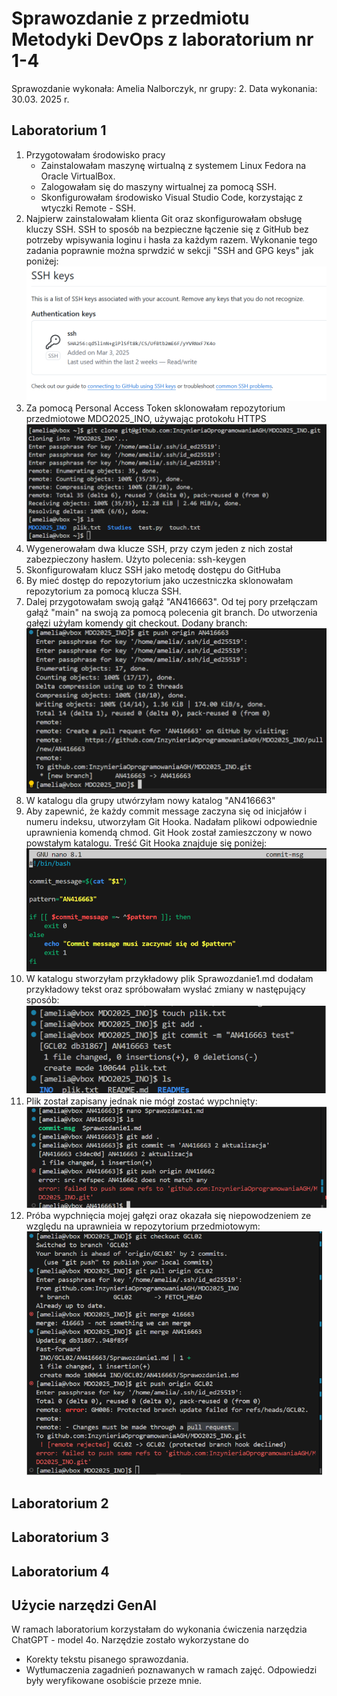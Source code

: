 # Sprawozdanie z przedmiotu Metodyki DevOps z laboratorium nr 1-4
Sprawozdanie wykonała: Amelia Nalborczyk, nr grupy: 2.
Data wykonania: 30.03. 2025 r.
## Laboratorium 1
1. Przygotowałam środowisko pracy
   - Zainstalowałam maszynę wirtualną z systemem Linux Fedora na Oracle VirtualBox.
   - Zalogowałam się do maszyny wirtualnej za pomocą SSH.
   - Skonfigurowałam środowisko Visual Studio Code, korzystając z wtyczki Remote - SSH.
2. Najpierw zainstalowałam klienta Git oraz skonfigurowałam obsługę kluczy SSH. SSH to sposób na bezpieczne łączenie się z GitHub bez potrzeby wpisywania loginu i hasła za każdym razem. Wykonanie tego zadania poprawnie można sprwdzić w sekcji "SSH and GPG keys" jak poniżej:
![Zrzut ekranu 1](screenshots/1.PNG)
3. Za pomocą Personal Access Token sklonowałam repozytorium przedmiotowe MDO2025_INO, używając protokołu HTTPS
![Zrzut ekranu 2](screenshots/2.PNG)
4. Wygenerowałam dwa klucze SSH, przy czym jeden z nich został zabezpieczony hasłem. Użyto polecenia: ssh-keygen
5. Skonfigurowałam klucz SSH jako metodę dostępu do GitHuba
6. By mieć dostęp do repozytorium jako uczestniczka sklonowałam repozytorium za pomocą klucza SSH.
7. Dalej przygotowałam swoją gałąź "AN416663". Od tej pory przełączam gałąź "main" na swoją za pomocą polecenia git branch. Do utworzenia gałęzi użyłam komendy git checkout. Dodany branch:
![Zrzut ekranu 3](screenshots/3.PNG)
8. W katalogu  dla grupy utwórzyłam nowy katalog "AN416663"
9. Aby zapewnić, że każdy commit message zaczyna się od inicjałów i numeru indeksu, utworzyłam Git Hooka. Nadałam plikowi odpowiednie uprawnienia komendą chmod. Git Hook został zamieszczony w nowo powstałym katalogu. Treść Git Hooka znajduje się poniżej:
![Zrzut ekranu 4](screenshots/4.PNG)
10. W katalogu stworzyłam przykładowy plik Sprawozdanie1.md dodałam przykładowy tekst oraz spróbowałam wysłać zmiany w następujący sposób:
![Zrzut ekranu 5](screenshots/5.PNG)
11. Plik został zapisany jednak nie mógł zostać wypchnięty:
![Zrzut ekranu 7](screenshots/7.PNG)   
13. Próba wypchnięcia mojej gałęzi oraz  okazała się niepowodzeniem ze względu na uprawnieia w repozytorium przedmiotowym:
![Zrzut ekranu 6](screenshots/6.PNG)



## Laboratorium 2

## Laboratorium 3

## Laboratorium 4

## Użycie narzędzi GenAI
W ramach laboratorium korzystałam do wykonania ćwiczenia narzędzia ChatGPT - model 4o. 
Narzędzie zostało wykorzystane do 
- Korekty tekstu pisanego sprawozdania.
- Wytłumaczenia zagadnień poznawanych w ramach zajęć.
Odpowiedzi były weryfikowane osobiście przeze mnie.

